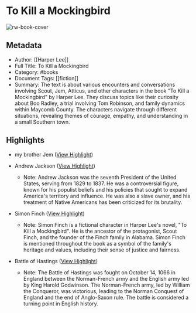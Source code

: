 # To Kill a Mockingbird

![rw-book-cover](https://readwise-assets.s3.amazonaws.com/media/uploaded_book_covers/profile_1050896/EM64xXXnu3uchBh3e6PFoBoN-BDen_BOc2QA70DMTgQ-cover-cover.jpeg)

## Metadata
- Author: [[Harper Lee]]
- Full Title: To Kill a Mockingbird
- Category: #books
- Document Tags: [[fiction]] 
- Summary: The text is about various encounters and conversations involving Scout, Jem, Atticus, and other characters in the book "To Kill a Mockingbird" by Harper Lee. They discuss topics like their curiosity about Boo Radley, a trial involving Tom Robinson, and family dynamics within Maycomb County. The characters navigate through different situations, revealing themes of courage, empathy, and understanding in a small Southern town.

## Highlights
- my brother Jem ([View Highlight](https://read.readwise.io/read/01h4vtqpm5vfy2zkt9vcff040h))

- Andrew Jackson ([View Highlight](https://read.readwise.io/read/01h4vvaknbzj6xwh94c3a94d25))
    - Note: Andrew Jackson was the seventh President of the United States, serving from 1829 to 1837. He was a controversial figure, known for his populist beliefs and his policies that sought to expand America's territory and influence. He was also a slave owner, and his treatment of Native Americans has been criticized for its brutality.

- Simon Finch ([View Highlight](https://read.readwise.io/read/01h4vved4bx58gbk3x2wd1pw4x))
    - Note: Simon Finch is a fictional character in Harper Lee's novel, "To Kill a Mockingbird". He is the ancestor of the protagonist, Scout Finch, and the founder of the Finch family in Alabama. Simon Finch is mentioned throughout the book as a symbol of the family's heritage and values, including their sense of justice and fairness.

- Battle of Hastings ([View Highlight](https://read.readwise.io/read/01h4vvh5bawg1y94zb7ywfs865))
    - Note: The Battle of Hastings was fought on October 14, 1066 in England between the Norman-French army and the English army led by King Harold Godwinson. The Norman-French army, led by William the Conqueror, was victorious, leading to the Norman Conquest of England and the end of Anglo-Saxon rule. The battle is considered a turning point in English history.


